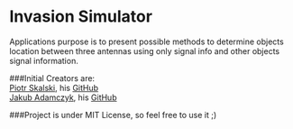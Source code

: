 # Invasion Simulator

Applications purpose is to present possible methods to determine
objects location between three antennas using only signal info and
other objects signal information.

###Initial Creators are:  
[Piotr Skalski](https://www.linkedin.com/in/piotr-skalski-36b5b4122/), his [GitHub](https://github.com/SkalskiP)  
[Jakub Adamczyk](https://www.linkedin.com/in/jakub-a-044a17a7/), his [GitHub](https://github.com/adamczyk777)  

###Project is under MIT License, so feel free to use it ;)